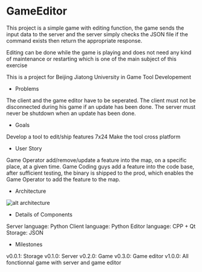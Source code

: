 # GameEditor

This project is a simple game with editing function, the game sends the input data to the server and the
server simply checks the JSON file if the command exists then return the appropriate response.

Editing can be done while the game is playing and does not need any kind of maintenance or restarting which
is one of the main subject of this exercise

This is a project for Beijing Jiatong University in Game Tool Developement

- Problems

The client and the game editor have to be seperated.
The client must not be disconnected during his game if an update has been done.
The server must never be shutdown when an update has been done.

- Goals

Develop a tool to edit/ship features 7x24
Make the tool cross platform

- User Story

Game Operator add/remove/update a feature into the map, on a specific place, at a given time.
Game Coding guys add a feature into the code base, after sufficient testing, the binary is shipped to the prod, which enables the Game Operator to add the feature to the map.

- Architecture

![alt architecture](https://raw.githubusercontent.com/LesGameDevToolsMagique/GameEditor/master/tool2.png)

- Details of Components

Server language: Python
Client language: Python
Editor language: CPP + Qt
Storage: JSON

- Milestones

v0.0.1: Storage
v0.1.0: Server
v0.2.0: Game
v0.3.0: Game editor
v1.0.0: All fonctionnal game with server and game editor
